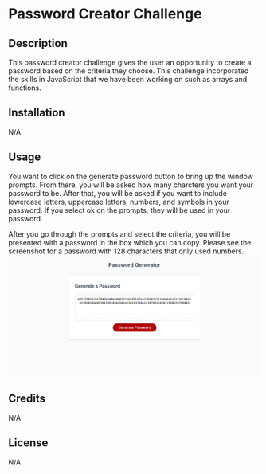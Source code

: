 # Password Creator Challenge

## Description

This password creator challenge gives the user an opportunity to create a password based on the criteria they choose. This challenge incorporated the skills in JavaScript that we have been working on such as arrays and functions. 

## Installation 

N/A

## Usage

You want to click on the generate password button to bring up the window prompts. From there, you will be asked how many charcters you want your password to be. After that, you will be asked if you want to include lowercase letters, uppercase letters, numbers, and symbols in your password. If you select ok on the prompts, they will be used in your password. 

After you go through the prompts and select the criteria, you will be presented with a password in the box which you can copy. Please see the screenshot for a password with 128 characters that only used numbers. ![<image src = ".Assets/Images/ >](Assets/Images/password-creator.png)

## Credits 

N/A

## License 

N/A